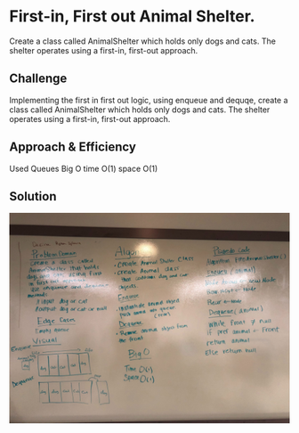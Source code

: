 # First-in, First out Animal Shelter.
Create a class called AnimalShelter which holds only dogs and cats. The shelter operates using a first-in, first-out approach.

## Challenge
Implementing the first in first out logic, using enqueue and dequqe, create a class called AnimalShelter which holds only dogs and cats. The shelter operates using a first-in, first-out approach.

## Approach & Efficiency
Used Queues 
Big O
time O(1)
space O(1)

## Solution
![Whiteboard](https://github.com/rynnnaa/data-structures-and-algorithms/blob/master/assets/fifo_animal_shelter.jpg)
